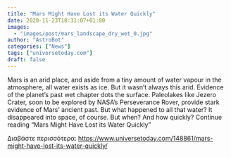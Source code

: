 ```yaml
---
title: "Mars Might Have Lost its Water Quickly"
date: 2020-11-23T18:31:07+01:00
images:
  - "images/post/mars_landscape_dry_wet_0.jpg"
author: "AstroBot"
categories: ["News"]
tags: ["universetoday.com"]
draft: false
---
```


Mars is an arid place, and aside from a tiny amount of water vapour in the atmosphere, all water exists as ice. But it wasn’t always this arid. Evidence of the planet’s past wet chapter dots the surface. Paleolakes like Jezero Crater, soon to be explored by NASA’s Perseverance Rover, provide stark evidence of Mars’ ancient past. But what happened to all that water? It disappeared into space, of course. But when? And how quickly? Continue reading “Mars Might Have Lost its Water Quickly” 

Διαβάστε περισσότερα: https://www.universetoday.com/148861/mars-might-have-lost-its-water-quickly/
